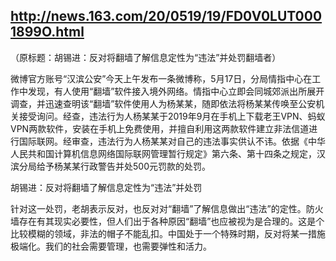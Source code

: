 ## http://news.163.com/20/0519/19/FD0V0LUT0001899O.html

（原标题：胡锡进：反对将翻墙了解信息定性为“违法”并处罚翻墙者）

微博官方账号“汉滨公安”今天上午发布一条微博称，5月17日，分局情指中心在工作中发现，有人使用“翻墙”软件接入境外网络。情指中心立即会同城郊派出所展开调查，并迅速查明该“翻墙”软件使用人为杨某某，随即依法将杨某某传唤至公安机关接受询问。经查，违法行为人杨某某于2019年9月在手机上下载老王VPN、蚂蚁VPN两款软件，安装在手机上免费使用，并擅自利用这两款软件建立非法信道进行国际联网。经审查，违法行为人杨某某对自己的违法事实供认不讳。依据《中华人民共和国计算机信息网络国际联网管理暂行规定》第六条、第十四条之规定，汉滨分局给予杨某某行政警告并处500元罚款的处罚。

胡锡进：反对将翻墙了解信息定性为“违法”并处罚

针对这一处罚，老胡表示反对，也反对对“翻墙”了解信息做出“违法”的定性。防火墙存在有其现实必要性，但人们出于各种原因“翻墙”也应被视为是合理的。这是个比较模糊的领域，非法的帽子不能乱扣。中国处于一个特殊时期，反对将某一措施极端化。我们的社会需要管理，也需要弹性和活力。
